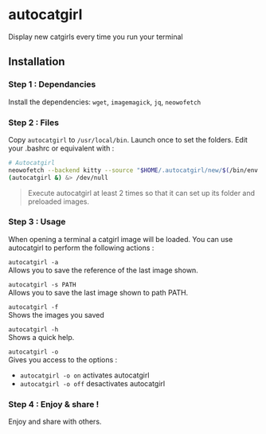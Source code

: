 # autocatgirl

Display new catgirls every time you run your terminal

## Installation 

### Step 1 : Dependancies
Install the dependencies: `wget`, `imagemagick`, `jq`, `neowofetch`

### Step 2 : Files

Copy ``autocatgirl`` to ``/usr/local/bin``. Launch once to set the folders. Edit your .bashrc or equivalent with : 
```bash
# Autocatgirl
neowofetch --backend kitty --source "$HOME/.autocatgirl/new/$(/bin/env ls -c "$HOME/.autocatgirl/new"* | tail -n 1)" --size none
(autocatgirl &) &> /dev/null
```

> Execute autocatgirl at least 2 times so that it can set up its folder and preloaded images.

### Step 3 : Usage
When opening a terminal a catgirl image will be loaded. You can use autocatgirl to perform the following actions :

`autocatgirl -a` \
Allows you to save the reference of the last image shown.

`autocatgirl -s PATH` \
Allows you to save the last image shown to path PATH.

`autocatgirl -f` \
Shows the images you saved

`autocatgirl -h` \
Shows a quick help.

`autocatgirl -o` \
Gives you access to the options :
* `autocatgirl -o on` activates autocatgirl
* `autocatgirl -o off` desactivates autocatgirl

### Step 4 : Enjoy & share !
Enjoy and share with others.
